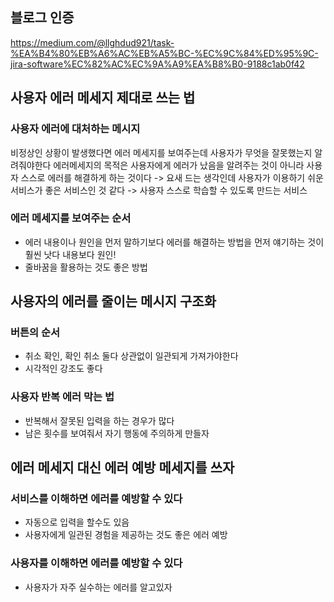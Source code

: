 
## 블로그 인증
https://medium.com/@llghdud921/task-%EA%B4%80%EB%A6%AC%EB%A5%BC-%EC%9C%84%ED%95%9C-jira-software%EC%82%AC%EC%9A%A9%EA%B8%B0-9188c1ab0f42

## 사용자 에러 메세지 제대로 쓰는 법
### 사용자 에러에 대처하는 메시지
비정상인 상황이 발생했다면 에러 메세지를 보여주는데 사용자가 무엇을 잘못했는지 알려줘야한다
에러메세지의 목적은 사용자에게 에러가 났음을 알려주는 것이 아니라 사용자 스스로 에러를 해결하게 하는 것이다
-> 요새 드는 생각인데 사용자가 이용하기 쉬운 서비스가 좋은 서비스인 것 같다
-> 사용자 스스로 학습할 수 있도록 만드는 서비스

### 에러 메세지를 보여주는 순서
- 에러 내용이나 원인을 먼저 말하기보다 에러를 해결하는 방법을 먼저 얘기하는 것이 훨씬 낫다
  내용보다 원인!
- 줄바꿈을 활용하는 것도 좋은 방법

## 사용자의 에러를 줄이는 메시지 구조화
### 버튼의 순서
- 취소 확인, 확인 취소 둘다 상관없이 일관되게 가져가야한다
- 시각적인 강조도 좋다

### 사용자 반복 에러 막는 법
- 반복해서 잘못된 입력을 하는 경우가 많다
- 남은 횟수를 보여줘서 자기 행동에 주의하게 만들자


## 에러 메세지 대신 에러 예방 메세지를 쓰자
### 서비스를 이해하면 에러를 예방할 수 있다
- 자동으로 입력을 할수도 있음
- 사용자에게 일관된 경험을 제공하는 것도 좋은 에러 예방

### 사용자를 이해하면 에러를 예방할 수 있다
- 사용자가 자주 실수하는 에러를 알고있자
